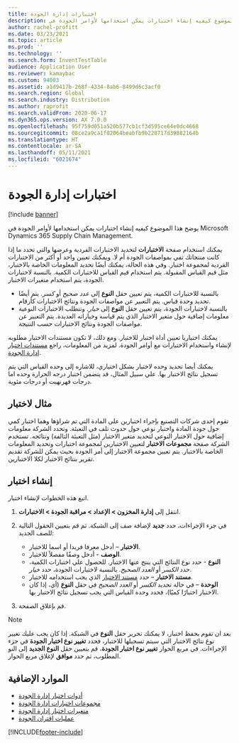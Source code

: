 ```yaml
---
title: اختبارات إدارة الجودة
description: يوضح هذا الموضوع كيفيه إنشاء اختبارات يمكن استخدامها لأوامر الجودة في Microsoft Dynamics 365 Supply Chain Management.
author: rachel-profitt
ms.date: 03/23/2021
ms.topic: article
ms.prod: ''
ms.technology: ''
ms.search.form: InventTestTable
audience: Application User
ms.reviewer: kamaybac
ms.custom: 94003
ms.assetid: a1d9417b-268f-4334-8ab6-8499d6c3acf0
ms.search.region: Global
ms.search.industry: Distribution
ms.author: raprofit
ms.search.validFrom: 2020-06-17
ms.dyn365.ops.version: AX 7.0.0
ms.openlocfilehash: 95f759d051a520b577cb1cf3d595ce64e0dc4668
ms.sourcegitcommit: 08ce2a9ca1f02064beabfb9b228717d39882164b
ms.translationtype: HT
ms.contentlocale: ar-SA
ms.lasthandoff: 05/11/2021
ms.locfileid: "6021674"
---
```

# <a name="quality-management-tests"></a>اختبارات إدارة الجودة

[!include [banner](../includes/banner.md)]

يوضح هذا الموضوع كيفيه إنشاء اختبارات يمكن استخدامها لأوامر الجودة في Microsoft Dynamics 365 Supply Chain Management.

يمكنك استخدام صفحة **الاختبارات** لتحديد الاختبارات الفردية وعرضها والتي تحدد ما إذا كانت منتجاتك تفي بمواصفات الجودة أم لا. ويمكنك تعيين واحد أو أكثر من الاختبارات الفردية لمجموعة اختبار. وفي هذه الحالة، يمكنك أيضًا تحديد المعلومات الخاصة بالاختبار، مثل قيم القياس المقبولة. يتم استخدام قيم القياس للاختبارات الكمية. بالنسبة لاختبارات الجودة، يتم استخدام متغيرات الاختبار.

- بالنسبة للاختبارات الكمية، يتم تعيين حقل **النوع** إلى *عدد صحيح* أو *كسر*. يتم أيضًا تحديد وحدة قياس. يتم التعبير عن مواصفات الجودة ونتائج الاختبارات كأرقام.
- بالنسبة لاختبارات الجودة، يتم تعيين حقل **النوع** إلى *خيار*. وتتطلب الاختبارات النوعية معلومات إضافية حول متغير الاختبار الذي يتم قياسه وخياراته العديدة. يتم التعبير عن مواصفات الجودة ونتائج الاختبارات حسب النتيجة.

يمكنك اختياريا تعيين أداة اختبار للاختبار. ومع ذلك، لا تكون مستندات الاختبار مطلوبه لإنشاء واستخدام الاختبارات مع أوامر الجودة. لمزيد من المعلومات، راجع [مستندات اختبار إدارة الجودة](quality-test-instruments.md).

يمكنك أيضا تحديد وحده لاختبار بشكل اختياري، للاشاره إلى وحده القياس التي يتم تسجيل نتائج الاختبار بها. علي سبيل المثال، قد يتضمن اختبار درجه الحرارة وحده اما درجات فهرنهيت أو درجات مئوية.

## <a name="example-of-a-test"></a>مثال لاختبار

تقوم إحدى شركات التصنيع بإجراء اختبارين على المادة التي تم شراؤها وهما اختبار كمي حول جودة المادة واختبار نوعي حول حدوث تلف في التعبئة. وتحدد الشركة معلومات إضافية حول الاختبار النوعي لتحديد متغير الاختبار (مثل التعبئة التالفة) ونتائجه. تستخدم الشركة صفحة **مجموعات الاختبار** لتعيين الاختبارين لمجموعة اختبارات وتحديد المعلومات الخاصة بالاختبار. يتم تعيين مجموعة الاختبار إلى أمر الجودة بحيث يمكن للشركة تقديم تقرير بنتائج الاختبار لكلا الاختبارين.

## <a name="create-a-test"></a>إنشاء اختبار

اتبع هذه الخطوات لإنشاء اختبار.

1. انتقل إلى **إدارة المخزون \> الإعداد \> مراقبة الجودة \> الاختبارات**.
1. في جزء الإجراءات، حدد **جديد** لإضافة صف إلى الشبكة. ثم قم بتعيين الحقول التالية للصف الجديد:

    - **الاختبار** – أدخل معرفا فريدا أو اسما للاختبار.
    - **الوصف** - أدخل وصفًا مفصلاً للاختبار.
    - **النوع** - حدد نوع النتائج التي ينتج عنها الاختبار. للحصول علي اختبارات الكمية، حدد *الكسر* أو *العدد الصحيح*. بالنسبة لاختبارات الجودة، حدد *خيار*.
    - **مستند الاختبار** – حدد [مستند الاختبار](quality-test-instruments.md) الذي يجب استخدامه للاختبار.
    - **الوحدة** – في حالة تحديد *الكسر* أو *العدد الصحيح* في حقل **النوع** (أي، إذا كان الاختبار اختبارًا كميًا)، فحدد وحدة القياس التي يجب تسجيل نتائج الاختبار بها.

1. قم بإغلاق الصفحة.

> [!NOTE]
> بعد ان تقوم بحفظ اختبار، لا يمكنك تحرير حقل **النوع** في الشبكة. إذا كان يجب عليك تغيير نوع نتائج الاختبار التي سيتم تسجيلها للاختبار، فحدد **تغيير نوع اختبار الجودة** في جزء الإجراءات. في مربع الحوار **تغيير نوع اختبار الجودة**، قم بتعيين حقل **النوع الجديد** إلى النو المطلوب، ثم حدد **موافق** لإغلاق مربع الحوار.

## <a name="additional-resources"></a>الموارد الإضافية

- [أدوات اختبار إدارة الجودة](quality-test-instruments.md)
- [مجموعات اختبارات إدارة الجودة](quality-test-groups.md)
- [متغيرات اختبار إدارة الجودة](quality-test-variables.md)
- [عمليات اقتران الجودة](quality-associations.md)

[!INCLUDE[footer-include](../../includes/footer-banner.md)]
